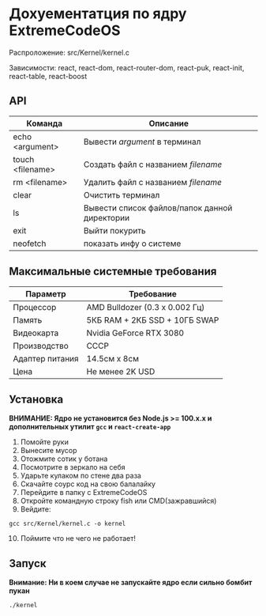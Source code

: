 # Дохуементатция по ядру ExtremeCodeOS

Распроложение: src/Kernel/kernel.c

Зависимости: react, react-dom, react-router-dom, react-puk, react-init, react-table, react-boost

## API
|Команда|Описание|
|-|-|
| echo \<argument\> | Вывести *argument* в терминал |
| touch \<filename\>| Создать файл с названием *filename*|
| rm \<filename\>| Удалить файл с названием *filename*|
| clear | Очистить терминал |
| ls | Вывести список файлов/папок данной директории |
| exit | Выйти покурить |
| neofetch | показать инфу о системе



## Максимальные системные требования

|Параметр|Требование|
|-|-|
| Процессор  |AMD Bulldozer (0.3 x 0.002 Гц)|
| Память  | 5КБ RAM + 2КБ SSD + 10ГБ SWAP |
| Видеокарта  | Nvidia GeForce RTX 3080 |
| Производство | СССР |
| Адаптер питания | 14.5см x 8см |
| Цена | Не менее 2K USD |


## Установка
**ВНИМАНИЕ: Ядро не установится без Node.js >= 100.x.x и дополнительных утилит `gcc` и `react-create-app`**

1. Помойте руки
2. Вынесите мусор
3. Отожмите сотик у ботана
4. Посмотрите в зеркало на себя
5. Ударьте кулаком по стене два раза
6. Скачайте соурс код на свою балалайку
7. Перейдите в папку с ExtremeCodeOS
8. Откройте командную строку fish или CMD(зажравшийся)
9. Вейдите:
```
gcc src/Kernel/kernel.c -o kernel
```
10. Поймите что не чего не работает!

## Запуск
**Внимание: Ни в коем случае не запускайте ядро если сильно бомбит пукан**
```
./kernel
```
